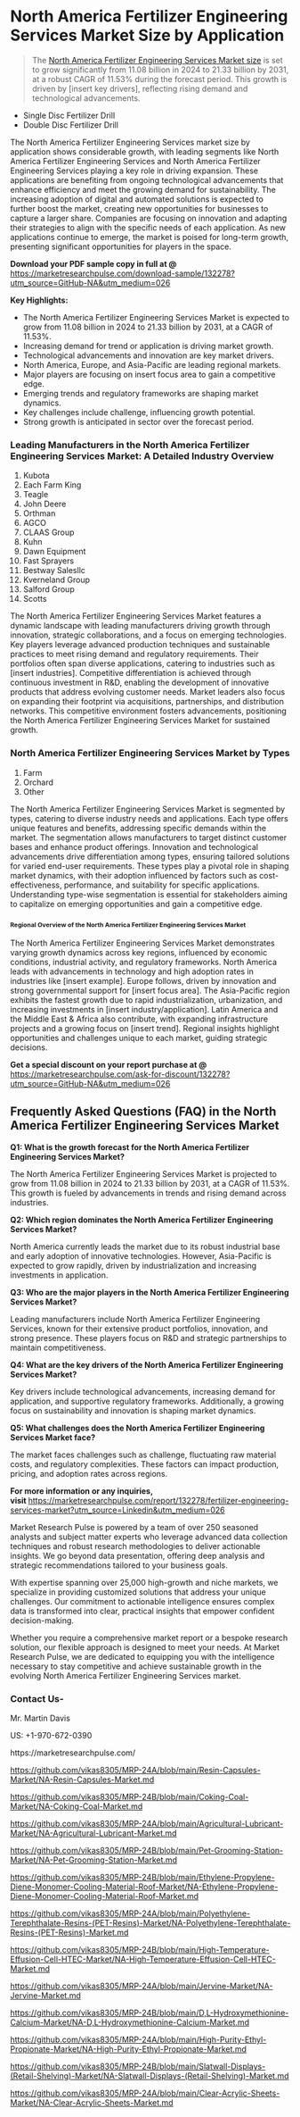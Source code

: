 <h1>North America Fertilizer Engineering Services Market&nbsp;Size by Application</h1><blockquote><p>The <a href="https://marketresearchpulse.com/download-sample/132278?utm_source=GitHub-NA&amp;utm_medium=026">North America Fertilizer Engineering Services Market size</a> is set to grow significantly from 11.08 billion in 2024 to 21.33 billion by 2031, at a robust CAGR of 11.53% during the forecast period. This growth is driven by [insert key drivers], reflecting rising demand and technological advancements.</p></blockquote><ul><li>Single Disc Fertilizer Drill<li> Double Disc Fertilizer Drill</li></ul><p>The North America Fertilizer Engineering Services market size by application shows considerable growth, with leading segments like North America Fertilizer Engineering Services and North America Fertilizer Engineering Services playing a key role in driving expansion. These applications are benefiting from ongoing technological advancements that enhance efficiency and meet the growing demand for sustainability. The increasing adoption of digital and automated solutions is expected to further boost the market, creating new opportunities for businesses to capture a larger share. Companies are focusing on innovation and adapting their strategies to align with the specific needs of each application. As new applications continue to emerge, the market is poised for long-term growth, presenting significant opportunities for players in the space.</p><p><strong>Download your PDF sample copy in full at @ </strong><a href="https://marketresearchpulse.com/download-sample/132278?utm_source=GitHub-NA&amp;utm_medium=026">https://marketresearchpulse.com/download-sample/132278?utm_source=GitHub-NA&amp;utm_medium=026</a></p><p><strong>Key Highlights: </strong></p><ul><li>The North America Fertilizer Engineering Services Market is expected to grow from 11.08 billion in 2024 to 21.33 billion by 2031, at a CAGR of 11.53%.</li><li>Increasing demand for trend or application is driving market growth.</li><li>Technological advancements and innovation are key market drivers.</li><li>North America, Europe, and Asia-Pacific are leading regional markets.</li><li>Major players are focusing on insert focus area to gain a competitive edge.</li><li>Emerging trends and regulatory frameworks are shaping market dynamics.</li><li>Key challenges include challenge, influencing growth potential.</li><li>Strong growth is anticipated in sector over the forecast period.</li></ul><h3>Leading Manufacturers in the North America Fertilizer Engineering Services Market: A Detailed Industry Overview</h3><ol><li>Kubota</li><li>Each Farm King</li><li>Teagle</li><li>John Deere</li><li>Orthman</li><li>AGCO</li><li>CLAAS Group</li><li>Kuhn</li><li>Dawn Equipment</li><li>Fast Sprayers</li><li>Bestway Salesllc</li><li>Kverneland Group</li><li>Salford Group</li><li>Scotts</li></ol><div class="flex max-w-full flex-col flex-grow"><div class="min-h-8 text-message flex w-full flex-col items-end gap-2 whitespace-normal break-words [.text-message+&amp;]:mt-5" dir="auto" data-message-author-role="assistant" data-message-id="fd8432e4-4910-450d-b182-61b7bfb0a01f" data-message-model-slug="gpt-4o"><div class="flex w-full flex-col gap-1 empty:hidden first:pt-[3px]"><div class="markdown prose w-full break-words dark:prose-invert light"><p>The North America Fertilizer Engineering Services Market features a dynamic landscape with leading manufacturers driving growth through innovation, strategic collaborations, and a focus on emerging technologies. Key players leverage advanced production techniques and sustainable practices to meet rising demand and regulatory requirements. Their portfolios often span diverse applications, catering to industries such as [insert industries]. Competitive differentiation is achieved through continuous investment in R&amp;D, enabling the development of innovative products that address evolving customer needs. Market leaders also focus on expanding their footprint via acquisitions, partnerships, and distribution networks. This competitive environment fosters advancements, positioning the North America Fertilizer Engineering Services Market for sustained growth.</p></div></div></div></div><h3>North America Fertilizer Engineering Services Market by Types</h3><ol><li>Farm<li> Orchard<li> Other</li></ol><div class="flex max-w-full flex-col flex-grow"><div class="min-h-8 text-message flex w-full flex-col items-end gap-2 whitespace-normal break-words [.text-message+&amp;]:mt-5" dir="auto" data-message-author-role="assistant" data-message-id="084470be-0bb7-4664-bddf-5156b4f41249" data-message-model-slug="gpt-4o-mini"><div class="flex w-full flex-col gap-1 empty:hidden first:pt-[3px]"><div class="markdown prose w-full break-words dark:prose-invert light"><p>The North America Fertilizer Engineering Services Market is segmented by types, catering to diverse industry needs and applications. Each type offers unique features and benefits, addressing specific demands within the market. The segmentation allows manufacturers to target distinct customer bases and enhance product offerings. Innovation and technological advancements drive differentiation among types, ensuring tailored solutions for varied end-user requirements. These types play a pivotal role in shaping market dynamics, with their adoption influenced by factors such as cost-effectiveness, performance, and suitability for specific applications. Understanding type-wise segmentation is essential for stakeholders aiming to capitalize on emerging opportunities and gain a competitive edge.</p></div></div></div></div><h3><span style="font-size: 11px;">Regional Overview of the North America Fertilizer Engineering Services Market</span></h3><div class="flex max-w-full flex-col flex-grow"><div class="min-h-8 text-message flex w-full flex-col items-end gap-2 whitespace-normal break-words [.text-message+&amp;]:mt-5" dir="auto" data-message-author-role="assistant" data-message-id="e9038762-ce64-4e30-91c9-9bd413514231" data-message-model-slug="gpt-4o-mini"><div class="flex w-full flex-col gap-1 empty:hidden first:pt-[3px]"><div class="markdown prose w-full break-words dark:prose-invert light"><p>The North America Fertilizer Engineering Services Market demonstrates varying growth dynamics across key regions, influenced by economic conditions, industrial activity, and regulatory frameworks. North America leads with advancements in technology and high adoption rates in industries like [insert example]. Europe follows, driven by innovation and strong governmental support for [insert focus area]. The Asia-Pacific region exhibits the fastest growth due to rapid industrialization, urbanization, and increasing investments in [insert industry/application]. Latin America and the Middle East &amp; Africa also contribute, with expanding infrastructure projects and a growing focus on [insert trend]. Regional insights highlight opportunities and challenges unique to each market, guiding strategic decisions.</p></div></div></div></div><p><strong>Get a special discount on your report purchase at @ </strong><a href="https://marketresearchpulse.com/ask-for-discount/132278?utm_source=GitHub-NA&amp;utm_medium=026">https://marketresearchpulse.com/ask-for-discount/132278?utm_source=GitHub-NA&amp;utm_medium=026</a></p><h2>Frequently Asked Questions (FAQ) in the North America Fertilizer Engineering Services Market</h2><p><strong>Q1: What is the growth forecast for the North America Fertilizer Engineering Services Market?</strong></p><p>The North America Fertilizer Engineering Services Market is projected to grow from 11.08 billion in 2024 to 21.33 billion by 2031, at a CAGR of 11.53%. This growth is fueled by advancements in trends and rising demand across industries.</p><p><strong>Q2: Which region dominates the North America Fertilizer Engineering Services Market?</strong></p><p>North America currently leads the market due to its robust industrial base and early adoption of innovative technologies. However, Asia-Pacific is expected to grow rapidly, driven by industrialization and increasing investments in application.</p><p><strong>Q3: Who are the major players in the North America Fertilizer Engineering Services Market?</strong></p><p>Leading manufacturers include North America Fertilizer Engineering Services, known for their extensive product portfolios, innovation, and strong presence. These players focus on R&amp;D and strategic partnerships to maintain competitiveness.</p><p><strong>Q4: What are the key drivers of the North America Fertilizer Engineering Services Market?</strong></p><p>Key drivers include technological advancements, increasing demand for application, and supportive regulatory frameworks. Additionally, a growing focus on sustainability and innovation is shaping market dynamics.</p><p><strong>Q5: What challenges does the North America Fertilizer Engineering Services Market face?</strong></p><p>The market faces challenges such as challenge, fluctuating raw material costs, and regulatory complexities. These factors can impact production, pricing, and adoption rates across regions.</p><p><strong>For more information or any inquiries, visit&nbsp;</strong><a href="https://marketresearchpulse.com/report/132278/fertilizer-engineering-services-market?utm_source=Linkedin&utm_medium=026">https://marketresearchpulse.com/report/132278/fertilizer-engineering-services-market?utm_source=Linkedin&utm_medium=026</a></p><p>Market Research Pulse is powered by a team of over 250 seasoned analysts and subject matter experts who leverage advanced data collection techniques and robust research methodologies to deliver actionable insights. We go beyond data presentation, offering deep analysis and strategic recommendations tailored to your business goals.</p><p>With expertise spanning over 25,000 high-growth and niche markets, we specialize in providing customized solutions that address your unique challenges. Our commitment to actionable intelligence ensures complex data is transformed into clear, practical insights that empower confident decision-making.</p><p>Whether you require a comprehensive market report or a bespoke research solution, our flexible approach is designed to meet your needs. At Market Research Pulse, we are dedicated to equipping you with the intelligence necessary to stay competitive and achieve sustainable growth in the evolving North America Fertilizer Engineering Services market.</p><h3><strong>Contact Us-</strong></h3><p>Mr. Martin Davis</p><p>US: +1-970-672-0390</p><p>https://marketresearchpulse.com/</p><p><a href="https://github.com/vikas8305/MRP-24A/blob/main/Resin-Capsules-Market/NA-Resin-Capsules-Market.md">https://github.com/vikas8305/MRP-24A/blob/main/Resin-Capsules-Market/NA-Resin-Capsules-Market.md</a></p><p><a href="https://github.com/vikas8305/MRP-24B/blob/main/Coking-Coal-Market/NA-Coking-Coal-Market.md">https://github.com/vikas8305/MRP-24B/blob/main/Coking-Coal-Market/NA-Coking-Coal-Market.md</a></p><p><a href="https://github.com/vikas8305/MRP-24A/blob/main/Agricultural-Lubricant-Market/NA-Agricultural-Lubricant-Market.md">https://github.com/vikas8305/MRP-24A/blob/main/Agricultural-Lubricant-Market/NA-Agricultural-Lubricant-Market.md</a></p><p><a href="https://github.com/vikas8305/MRP-24B/blob/main/Pet-Grooming-Station-Market/NA-Pet-Grooming-Station-Market.md">https://github.com/vikas8305/MRP-24B/blob/main/Pet-Grooming-Station-Market/NA-Pet-Grooming-Station-Market.md</a></p><p><a href="https://github.com/vikas8305/MRP-24B/blob/main/Ethylene-Propylene-Diene-Monomer-Cooling-Material-Roof-Market/NA-Ethylene-Propylene-Diene-Monomer-Cooling-Material-Roof-Market.md">https://github.com/vikas8305/MRP-24B/blob/main/Ethylene-Propylene-Diene-Monomer-Cooling-Material-Roof-Market/NA-Ethylene-Propylene-Diene-Monomer-Cooling-Material-Roof-Market.md</a></p><p><a href="https://github.com/vikas8305/MRP-24A/blob/main/Polyethylene-Terephthalate-Resins-(PET-Resins)-Market/NA-Polyethylene-Terephthalate-Resins-(PET-Resins)-Market.md">https://github.com/vikas8305/MRP-24A/blob/main/Polyethylene-Terephthalate-Resins-(PET-Resins)-Market/NA-Polyethylene-Terephthalate-Resins-(PET-Resins)-Market.md</a></p><p><a href="https://github.com/vikas8305/MRP-24B/blob/main/High-Temperature-Effusion-Cell-HTEC-Market/NA-High-Temperature-Effusion-Cell-HTEC-Market.md">https://github.com/vikas8305/MRP-24B/blob/main/High-Temperature-Effusion-Cell-HTEC-Market/NA-High-Temperature-Effusion-Cell-HTEC-Market.md</a></p><p><a href="https://github.com/vikas8305/MRP-24A/blob/main/Jervine-Market/NA-Jervine-Market.md">https://github.com/vikas8305/MRP-24A/blob/main/Jervine-Market/NA-Jervine-Market.md</a></p><p><a href="https://github.com/vikas8305/MRP-24B/blob/main/D,L-Hydroxymethionine-Calcium-Market/NA-D,L-Hydroxymethionine-Calcium-Market.md">https://github.com/vikas8305/MRP-24B/blob/main/D,L-Hydroxymethionine-Calcium-Market/NA-D,L-Hydroxymethionine-Calcium-Market.md</a></p><p><a href="https://github.com/vikas8305/MRP-24A/blob/main/High-Purity-Ethyl-Propionate-Market/NA-High-Purity-Ethyl-Propionate-Market.md">https://github.com/vikas8305/MRP-24A/blob/main/High-Purity-Ethyl-Propionate-Market/NA-High-Purity-Ethyl-Propionate-Market.md</a></p><p><a href="https://github.com/vikas8305/MRP-24B/blob/main/Slatwall-Displays-(Retail-Shelving)-Market/NA-Slatwall-Displays-(Retail-Shelving)-Market.md">https://github.com/vikas8305/MRP-24B/blob/main/Slatwall-Displays-(Retail-Shelving)-Market/NA-Slatwall-Displays-(Retail-Shelving)-Market.md</a></p><p><a href="https://github.com/vikas8305/MRP-24A/blob/main/Clear-Acrylic-Sheets-Market/NA-Clear-Acrylic-Sheets-Market.md">https://github.com/vikas8305/MRP-24A/blob/main/Clear-Acrylic-Sheets-Market/NA-Clear-Acrylic-Sheets-Market.md</a></p>
